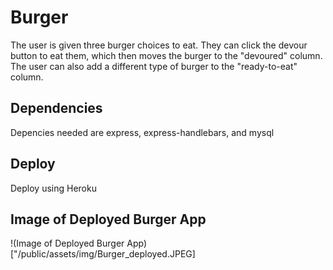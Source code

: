# Burger

The user is given three burger choices to eat. They can click the devour button to eat them, which then moves the burger to the "devoured" column. The user can also add a different type of burger to the "ready-to-eat" column. 

## Dependencies

Depencies needed are express, express-handlebars, and mysql

## Deploy

Deploy using Heroku

## Image of Deployed Burger App

!(Image of Deployed Burger App)["/public/assets/img/Burger_deployed.JPEG]